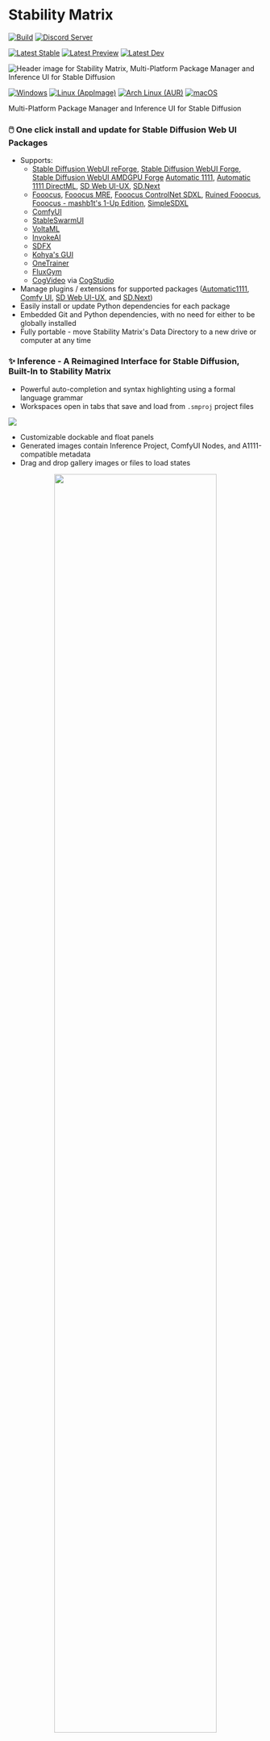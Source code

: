 # Stability Matrix

[![Build](https://github.com/LykosAI/StabilityMatrix/actions/workflows/build.yml/badge.svg)](https://github.com/LykosAI/StabilityMatrix/actions/workflows/build.yml)
[![Discord Server](https://img.shields.io/discord/1115555685476868168?logo=discord&logoColor=white&label=Discord%20Server)](https://discord.com/invite/TUrgfECxHz)

[![Latest Stable](https://img.shields.io/github/v/release/LykosAI/StabilityMatrix?label=Latest%20Stable&link=https%3A%2F%2Fgithub.com%2FLykosAI%2FStabilityMatrix%2Freleases%2Flatest)][release]
[![Latest Preview](https://img.shields.io/badge/dynamic/json?url=https%3A%2F%2Fcdn.lykos.ai%2Fupdate-v3.json&query=%24.updates.preview%5B%22win-x64%22%5D.version&prefix=v&label=Latest%20Preview&color=b57400&cacheSeconds=60&link=https%3A%2F%2Flykos.ai%2Fdownloads)](https://lykos.ai/downloads)
[![Latest Dev](https://img.shields.io/badge/dynamic/json?url=https%3A%2F%2Fcdn.lykos.ai%2Fupdate-v3.json&query=%24.updates.development%5B%22win-x64%22%5D.version&prefix=v&label=Latest%20Dev&color=880c21&cacheSeconds=60&link=https%3A%2F%2Flykos.ai%2Fdownloads)](https://lykos.ai/downloads)

[release]: https://github.com/LykosAI/StabilityMatrix/releases/latest
[download-win-x64]: https://github.com/LykosAI/StabilityMatrix/releases/latest/download/StabilityMatrix-win-x64.zip
[download-linux-appimage-x64]: https://github.com/LykosAI/StabilityMatrix/releases/latest/download/StabilityMatrix-linux-x64.zip
[download-linux-aur-x64]: https://aur.archlinux.org/packages/stabilitymatrix
[download-macos-arm64]: https://github.com/LykosAI/StabilityMatrix/releases/latest/download/StabilityMatrix-macos-arm64.dmg

[auto1111]: https://github.com/AUTOMATIC1111/stable-diffusion-webui
[auto1111-directml]: https://github.com/lshqqytiger/stable-diffusion-webui-directml
[webui-ux]: https://github.com/anapnoe/stable-diffusion-webui-ux
[comfy]: https://github.com/comfyanonymous/ComfyUI
[sdnext]: https://github.com/vladmandic/automatic
[voltaml]: https://github.com/VoltaML/voltaML-fast-stable-diffusion
[invokeai]: https://github.com/invoke-ai/InvokeAI
[fooocus]: https://github.com/lllyasviel/Fooocus
[fooocus-mre]: https://github.com/MoonRide303/Fooocus-MRE
[ruined-fooocus]: https://github.com/runew0lf/RuinedFooocus
[fooocus-controlnet]: https://github.com/fenneishi/Fooocus-ControlNet-SDXL
[kohya-ss]: https://github.com/bmaltais/kohya_ss
[onetrainer]: https://github.com/Nerogar/OneTrainer
[forge]: https://github.com/lllyasviel/stable-diffusion-webui-forge
[stable-swarm]: https://github.com/Stability-AI/StableSwarmUI
[sdfx]: https://github.com/sdfxai/sdfx
[fooocus-mashb1t]: https://github.com/mashb1t/Fooocus
[reforge]: https://github.com/Panchovix/stable-diffusion-webui-reForge
[simplesdxl]: https://github.com/metercai/SimpleSDXL/
[fluxgym]: https://github.com/cocktailpeanut/fluxgym
[cogvideo]: https://github.com/THUDM/CogVideo
[cogstudio]: https://github.com/pinokiofactory/cogstudio
[amdforge]: https://github.com/lshqqytiger/stable-diffusion-webui-amdgpu-forge

[civitai]: https://civitai.com/
[huggingface]: https://huggingface.co/

![Header image for Stability Matrix, Multi-Platform Package Manager and Inference UI for Stable Diffusion](https://cdn.lykos.ai/static/sm-banner-rounded.webp)

[![Windows](https://img.shields.io/badge/Windows%2010,%2011-%230079d5.svg?style=for-the-badge&logo=Windows%2011&logoColor=white)][download-win-x64]
[![Linux (AppImage)](https://img.shields.io/badge/Linux%20(AppImage)-FCC624?style=for-the-badge&logo=linux&logoColor=black)][download-linux-appimage-x64]
[![Arch Linux (AUR)](https://img.shields.io/badge/Arch%20Linux%20(AUR)-1793D1?style=for-the-badge&logo=archlinux&logoColor=white)][download-linux-aur-x64]
[![macOS](https://img.shields.io/badge/mac%20os%20%28apple%20silicon%29-000000?style=for-the-badge&logo=macos&logoColor=F0F0F0)][download-macos-arm64]

Multi-Platform Package Manager and Inference UI for Stable Diffusion

### 🖱️ One click install and update for Stable Diffusion Web UI Packages
- Supports:
  - [Stable Diffusion WebUI reForge][reforge], [Stable Diffusion WebUI Forge][forge], [Stable Diffusion WebUI AMDGPU Forge][amdforge] [Automatic 1111][auto1111], [Automatic 1111 DirectML][auto1111-directml], [SD Web UI-UX][webui-ux], [SD.Next][sdnext]
  - [Fooocus][fooocus], [Fooocus MRE][fooocus-mre], [Fooocus ControlNet SDXL][fooocus-controlnet], [Ruined Fooocus][ruined-fooocus], [Fooocus - mashb1t's 1-Up Edition][fooocus-mashb1t], [SimpleSDXL][simplesdxl]
  - [ComfyUI][comfy]
  - [StableSwarmUI][stable-swarm]
  - [VoltaML][voltaml]
  - [InvokeAI][invokeai]
  - [SDFX][sdfx]
  - [Kohya's GUI][kohya-ss]
  - [OneTrainer][onetrainer]
  - [FluxGym][fluxgym]
  - [CogVideo][cogvideo] via [CogStudio][cogstudio]
- Manage plugins / extensions for supported packages ([Automatic1111][auto1111], [Comfy UI][comfy], [SD Web UI-UX][webui-ux], and [SD.Next][sdnext])
- Easily install or update Python dependencies for each package
- Embedded Git and Python dependencies, with no need for either to be globally installed
- Fully portable - move Stability Matrix's Data Directory to a new drive or computer at any time

### ✨ Inference - A Reimagined Interface for Stable Diffusion, Built-In to Stability Matrix
- Powerful auto-completion and syntax highlighting using a formal language grammar
- Workspaces open in tabs that save and load from `.smproj` project files

![](https://cdn.lykos.ai/static/sm-banner-inference-rounded.webp)

- Customizable dockable and float panels
- Generated images contain Inference Project, ComfyUI Nodes, and A1111-compatible metadata
- Drag and drop gallery images or files to load states

<p align="center">
  <img style="width: 80%; height: 80%" src="https://github.com/LykosAI/StabilityMatrix/assets/13956642/4341cc34-a584-4e9c-bb3b-276009bdae80" alt=""/>
</p>

### 🚀 Launcher with syntax highlighted terminal emulator, routed GUI input prompts
- Launch arguments editor with predefined or custom options for each Package install
- Configurable Environment Variables

<p align="center">
  <img style="width: 80%; height: 80%" src="https://github.com/LykosAI/StabilityMatrix/assets/13956642/75456866-9d95-47c6-8c0a-fdc19443ee02" alt=""/>
</p>

### 🗃️ Checkpoint Manager, configured to be shared by all Package installs
- Option to find CivitAI metadata and preview thumbnails for new local imports

### ☁️ Model Browser to import from [CivitAI][civitai] and [HuggingFace][huggingface]
- Automatically imports to the associated model folder depending on the model type
- Downloads relevant metadata files and preview image
- Pause and resume downloads, even after closing the app

<p align="center">
  <img style="width: 80%; height: 80%" src="https://github.com/LykosAI/StabilityMatrix/assets/13956642/30b9f610-6033-4307-8d92-7d72b93cd73e" alt=""/>
</p>

### Shared model directory for all your packages
- Import local models by simple drag and drop
- Option to automatically find CivitAI metadata and preview thumbnails for new local imports

<p align="center">
  <img style="width: 80%; height: 80%" src="https://github.com/LykosAI/StabilityMatrix/assets/13956642/d42d1c53-67a4-45a0-b009-21400d44e17e" alt=""/>
</p>

- Find connected metadata for existing models
<p align="center">
  <img style="width: 80%; height: 80%" src="https://cdn.lykos.ai/static/sc-checkpoints-find-connected.gif" alt=""/>
</p>

## Localization
Stability Matrix is now available in the following languages, thanks to our community contributors:
- 🇺🇸 English
- 🇯🇵 日本語 
  - kgmkm_mkgm
- 🇨🇳 中文（简体，繁体）
  - jimlovewine
- 🇮🇹 Italiano
  - Marco Capelli
- 🇫🇷 Français
  - eephyne
  - Greg
- 🇪🇸 Español
  - Carlos Baena 
  - Lautaroturina
- 🇷🇺 Русский
  - aolko
  - den1251
  - vanja-san
- 🇹🇷 Türkçe
  - Progesor
- 🇩🇪 Deutsch
  - Mario da Graca
- 🇵🇹 Português
  - nextosai
- 🇧🇷 Português (Brasil)
  - jbostroski
  - thiagojramos
- 🇰🇷 한국어
  - maakcode
- 🇺🇦 Українська
  - rodtty
- 🇨🇿 Čeština
  - PEKArt!

If you would like to contribute a translation, please create an issue or contact us on Discord. Include an email where we'll send an invite to our [POEditor](https://poeditor.com/) project.

## Disclaimers
All trademarks, logos, and brand names are the property of their respective owners. All company, product and service names used in this document and licensed applications are for identification purposes only. Use of these names, trademarks, and brands does not imply endorsement.
Please note that we do not have any involvement in cryptocurrencies. Any accounts you see claiming otherwise are scams. Please be careful. The only official source of information for Lykos AI is https://lykos.ai or our [Discord Server](https://discord.com/invite/TUrgfECxHz).

## License

This repository maintains the latest source code release for Stability Matrix, and is licensed under the [GNU Affero General Public License](https://www.gnu.org/licenses/agpl-3.0.en.html). Binaries and executable releases are licensed under the [End User License Agreement](https://lykos.ai/license).
